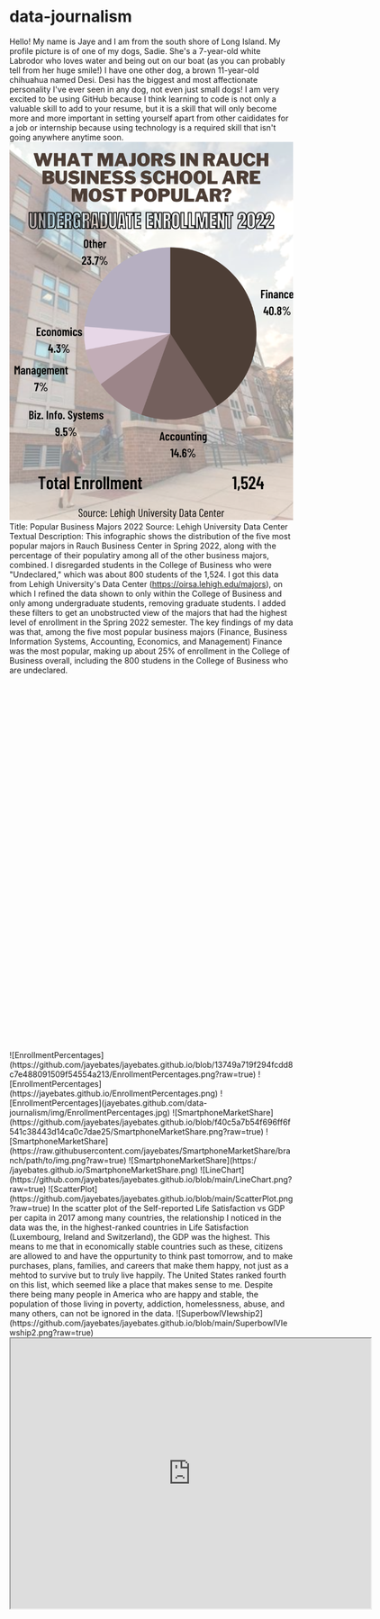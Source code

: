 # data-journalism 
Hello! My name is Jaye and I am from the south shore of Long Island. My profile picture is of one of my dogs, Sadie. She's a 7-year-old white Labrodor who loves water and being out on our boat (as you can probably tell from her huge smile!) I have one other dog, a brown 11-year-old chihuahua named Desi. Desi has the biggest and most affectionate personality I've ever seen in any dog, not even just small dogs! 
I am very excited to be using GitHub because I think learning to code is not only a valuable skill to add to your resume, but it is a skill that will only become more and more important in setting yourself apart from other caididates for a job or internship because using technology is a required skill that isn't going anywhere anytime soon.
![BusinessMajors](https://github.com/jayebates/data-journalism/blob/main/BusinessMajors.png?raw=true)
Title: Popular Business Majors 2022
Source: Lehigh University Data Center
Textual Description: This infographic shows the distribution of the five most popular majors in Rauch Business Center in Spring 2022, along with the percentage of their populatiry among all of the other business majors, combined. I disregarded students in the College of Business who were "Undeclared," which was about 800 students of the 1,524. I got this data from Lehigh University's Data Center (https://oirsa.lehigh.edu/majors), on which I refined the data shown to only within the College of Business and only among undergraduate students, removing graduate students. I added these filters to get an unobstructed view of the majors that had the highest level of enrollment in the Spring 2022 semester. The key findings of my data was that, among the five most popular business majors (Finance, Business Information Systems, Accounting, Economics, and Management) Finance was the most popular, making up about 25% of enrollment in the College of Business overall, including the 800 studens in the College of Business who are undeclared.
<iframe src='https://cdn.knightlab.com/libs/timeline3/latest/embed/index.html?source=1Ak4dGARsZabE1Ae1luEQanbz2sDfW56i7O9S8q9L-
<iframe src='https://cdn.knightlab.com/libs/timeline3/latest/embed/index.html?source=1GDJHnB1chGuXTjTz7bXS7E2Si-bwk0tMuP1y76Gzcds&font=Default&lang=en&initial_zoom=2&height=650' width='100%' height='650' webkitallowfullscreen mozallowfullscreen allowfullscreen frameborder='0'></iframe>
![EnrollmentPercentages](https://github.com/jayebates/jayebates.github.io/blob/13749a719f294fcdd8c7e488091509f54554a213/EnrollmentPercentages.png?raw=true)
![EnrollmentPercentages](https://jayebates.github.io/EnrollmentPercentages.png)
![EnrollmentPercentages](jayebates.github.com/data-journalism/img/EnrollmentPercentages.jpg)
![SmartphoneMarketShare](https://github.com/jayebates/jayebates.github.io/blob/f40c5a7b54f696ff6f541c38443d14ca0c7dae25/SmartphoneMarketShare.png?raw=true)
![SmartphoneMarketShare](https://raw.githubusercontent.com/jayebates/SmartphoneMarketShare/branch/path/to/img.png?raw=true)
![SmartphoneMarketShare](https:/ /jayebates.github.io/SmartphoneMarketShare.png)
![LineChart](https://github.com/jayebates/jayebates.github.io/blob/main/LineChart.png?raw=true)
![ScatterPlot](https://github.com/jayebates/jayebates.github.io/blob/main/ScatterPlot.png?raw=true)
In the scatter plot of the Self-reported Life Satisfaction vs GDP per capita in 2017 among many countries, the relationship I noticed in the data was the, in the highest-ranked countries in Life Satisfaction (Luxembourg, Ireland and Switzerland), the GDP was the highest. This means to me that in economically stable countries such as these, citizens are allowed to and have the oppurtunity to think past tomorrow, and to make purchases, plans, families, and careers that make them happy, not just as a mehtod to survive but to truly live happily. The United States ranked fourth on this list, which seemed like a place that makes sense to me. Despite there being many people in America who are happy and stable, the population of those living in poverty, addiction, homelessness, abuse, and many others, can not be ignored in the data.
![SuperbowlVIewship2](https://github.com/jayebates/jayebates.github.io/blob/main/SuperbowlVIewship2.png?raw=true)
<iframe src="https://www.google.com/maps/d/u/1/embed?mid=1s5-dNjSwMGSqg2ShgUbtX7bDqd2Z-uY&ehbc=2E312F" width="640" height="480"></iframe>
